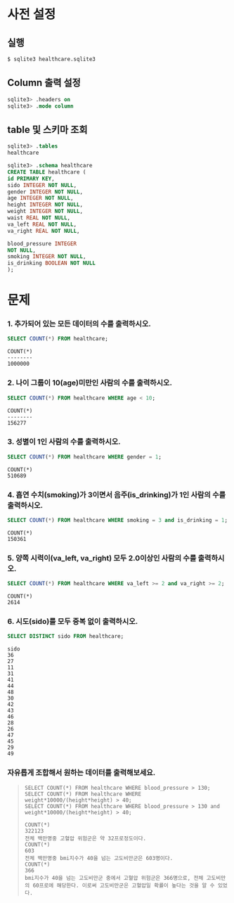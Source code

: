 # 사전 설정

## 실행

```bash
$ sqlite3 healthcare.sqlite3 
```

## Column 출력 설정

```sql
sqlite3> .headers on 
sqlite3> .mode column
```

## table 및 스키마 조회

```sql
sqlite3> .tables
healthcare

sqlite3> .schema healthcare
CREATE TABLE healthcare (
id PRIMARY KEY,        
sido INTEGER NOT NULL, 
gender INTEGER NOT NULL,
age INTEGER NOT NULL,  
height INTEGER NOT NULL,
weight INTEGER NOT NULL,
waist REAL NOT NULL,   
va_left REAL NOT NULL, 
va_right REAL NOT NULL,

blood_pressure INTEGER 
NOT NULL,
smoking INTEGER NOT NULL,
is_drinking BOOLEAN NOT NULL
);
```

# 문제

### 1. 추가되어 있는 모든 데이터의 수를 출력하시오.

```sql
SELECT COUNT(*) FROM healthcare;
```

```
COUNT(*)
--------
1000000
```

### 2. 나이 그룹이 10(age)미만인 사람의 수를 출력하시오.

```sql
SELECT COUNT(*) FROM healthcare WHERE age < 10;
```

```
COUNT(*)
--------
156277
```

### 3. 성별이 1인 사람의 수를 출력하시오.

```sql
SELECT COUNT(*) FROM healthcare WHERE gender = 1;
```

```
COUNT(*)
510689
```

### 4. 흡연 수치(smoking)가 3이면서 음주(is_drinking)가 1인 사람의 수를 출력하시오.

```sql
SELECT COUNT(*) FROM healthcare WHERE smoking = 3 and is_drinking = 1;
```

```
COUNT(*)
150361
```

### 5. 양쪽 시력이(va_left, va_right) 모두 2.0이상인 사람의 수를 출력하시오.

```sql
SELECT COUNT(*) FROM healthcare WHERE va_left >= 2 and va_right >= 2;
```

```
COUNT(*)
2614
```

### 6. 시도(sido)를 모두 중복 없이 출력하시오.

```sql
SELECT DISTINCT sido FROM healthcare;
```

```
sido
36
27
11
31
41
44
48
30
42
43
46
28
26
47
45
29
49
```

### 자유롭게 조합해서 원하는 데이터를 출력해보세요.

> ```sqlite
> SELECT COUNT(*) FROM healthcare WHERE blood_pressure > 130;
> SELECT COUNT(*) FROM healthcare WHERE weight*10000/(height*height) > 40;
> SELECT COUNT(*) FROM healthcare WHERE blood_pressure > 130 and weight*10000/(height*height) > 40;
> ```
>
> ``` 
> COUNT(*) 
> 322123
> 전체 백만명중 고혈압 위험군은 약 32프로정도이다.
> COUNT(*)
> 603
> 전체 백만명중 bmi지수가 40을 넘는 고도비만군은 603명이다.
> COUNT(*)
> 366
> bmi지수가 40을 넘는 고도비만군 중에서 고혈압 위험군은 366명으로, 전체 고도비만의 60프로에 해당한다. 이로써 고도비만군은 고혈압일 확률이 높다는 것을 알 수 있었다.
> ```
>
> 